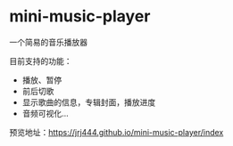 # mini-music-player

一个简易的音乐播放器

目前支持的功能：

- 播放、暂停
- 前后切歌
- 显示歌曲的信息，专辑封面，播放进度
- 音频可视化...

预览地址：https://jrj444.github.io/mini-music-player/index
